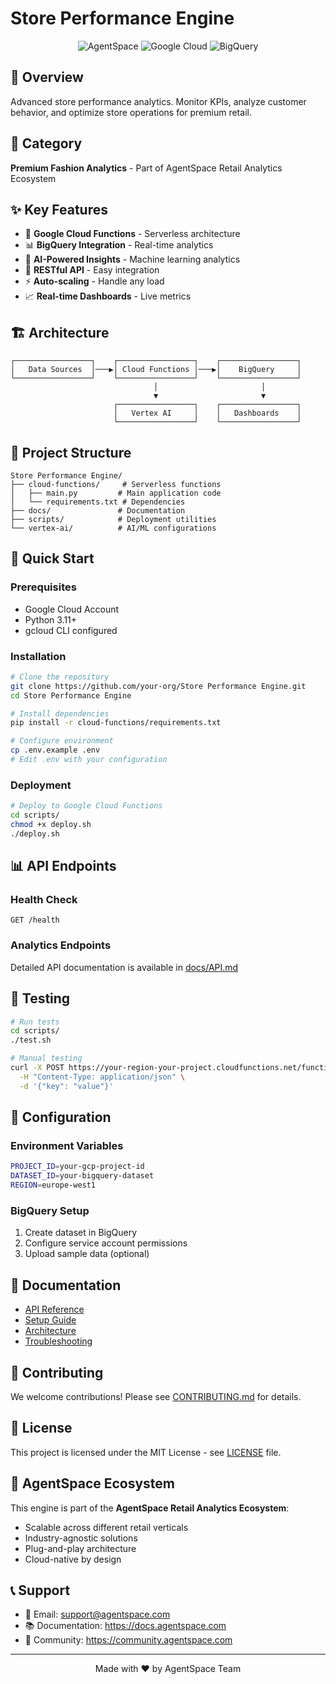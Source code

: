 # Store Performance Engine

<div align="center">

![AgentSpace](https://img.shields.io/badge/AgentSpace-Retail_Analytics-blue?style=for-the-badge)
![Google Cloud](https://img.shields.io/badge/Google_Cloud-Functions-orange?style=for-the-badge)
![BigQuery](https://img.shields.io/badge/BigQuery-Analytics-green?style=for-the-badge)

</div>

## 🎯 Overview
Advanced store performance analytics. Monitor KPIs, analyze customer behavior, and optimize store operations for premium retail.

## 🏢 Category
**Premium Fashion Analytics** - Part of AgentSpace Retail Analytics Ecosystem

## ✨ Key Features
- 🚀 **Google Cloud Functions** - Serverless architecture
- 📊 **BigQuery Integration** - Real-time analytics
- 🤖 **AI-Powered Insights** - Machine learning analytics
- 🔗 **RESTful API** - Easy integration
- ⚡ **Auto-scaling** - Handle any load
- 📈 **Real-time Dashboards** - Live metrics

## 🏗️ Architecture
```
┌─────────────────┐    ┌─────────────────┐    ┌─────────────────┐
│   Data Sources  │───▶│ Cloud Functions │───▶│    BigQuery     │
└─────────────────┘    └─────────────────┘    └─────────────────┘
                                │                       │
                                ▼                       ▼
                       ┌─────────────────┐    ┌─────────────────┐
                       │   Vertex AI     │    │   Dashboards    │
                       └─────────────────┘    └─────────────────┘
```

## 📁 Project Structure
```
Store Performance Engine/
├── cloud-functions/     # Serverless functions
│   ├── main.py         # Main application code
│   └── requirements.txt # Dependencies
├── docs/               # Documentation
├── scripts/            # Deployment utilities
└── vertex-ai/          # AI/ML configurations
```

## 🚀 Quick Start

### Prerequisites
- Google Cloud Account
- Python 3.11+
- gcloud CLI configured

### Installation
```bash
# Clone the repository
git clone https://github.com/your-org/Store Performance Engine.git
cd Store Performance Engine

# Install dependencies
pip install -r cloud-functions/requirements.txt

# Configure environment
cp .env.example .env
# Edit .env with your configuration
```

### Deployment
```bash
# Deploy to Google Cloud Functions
cd scripts/
chmod +x deploy.sh
./deploy.sh
```

## 📊 API Endpoints

### Health Check
```http
GET /health
```

### Analytics Endpoints
Detailed API documentation is available in [docs/API.md](docs/API.md)

## 🧪 Testing
```bash
# Run tests
cd scripts/
./test.sh

# Manual testing
curl -X POST https://your-region-your-project.cloudfunctions.net/function-name \
  -H "Content-Type: application/json" \
  -d '{"key": "value"}'
```

## 🔧 Configuration

### Environment Variables
```bash
PROJECT_ID=your-gcp-project-id
DATASET_ID=your-bigquery-dataset
REGION=europe-west1
```

### BigQuery Setup
1. Create dataset in BigQuery
2. Configure service account permissions
3. Upload sample data (optional)

## 📖 Documentation
- [API Reference](docs/API.md)
- [Setup Guide](docs/SETUP.md)
- [Architecture](docs/ARCHITECTURE.md)
- [Troubleshooting](docs/TROUBLESHOOTING.md)

## 🤝 Contributing
We welcome contributions! Please see [CONTRIBUTING.md](CONTRIBUTING.md) for details.

## 📄 License
This project is licensed under the MIT License - see [LICENSE](LICENSE) file.

## 🌟 AgentSpace Ecosystem
This engine is part of the **AgentSpace Retail Analytics Ecosystem**:
- Scalable across different retail verticals
- Industry-agnostic solutions
- Plug-and-play architecture
- Cloud-native by design

## 📞 Support
- 📧 Email: support@agentspace.com
- 📚 Documentation: https://docs.agentspace.com
- 💬 Community: https://community.agentspace.com

---
<div align="center">
Made with ❤️ by AgentSpace Team
</div>
